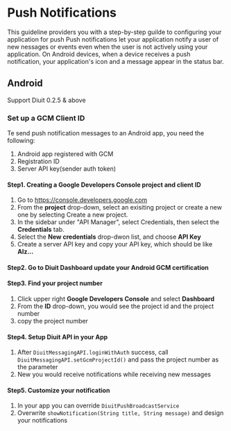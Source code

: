 # Push Notifications
This guideline providers you with a step-by-step guilde to configuring your application for push
Push notifications let your application notify a user of new nessages or events even when the user is not actively using your application. On Android devices, when a device receives a push notification, your application's icon and a message appear in the status bar.

## Android  
Support Diuit 0.2.5 & above

### Set up a GCM Client ID
Te send push notification messages to an Android app, you need the following:
1. Android app registered with GCM
2. Registration ID
3. Server API key(sender auth token)  

#### Step1. Creating a Google Developers Console project and client ID
1. Go to https://console.developers.google.com
2. From the **project** drop-down, select an exisiting project or create a new one by selecting Create a new project.
3. In the sidebar under "API Manager", select Credentials, then select the **Credentials** tab.
4. Select the **New credentials** drop-dwon list, and choose **API Key**
5. Create a server API key and copy your API key, which should be like **AIz...**

#### Step2. Go to Diuit Dashboard update your Android GCM certification

#### Step3. Find your project number
1. Click upper right **Google Developers Console** and select **Dashboard**
2. From the **ID** drop-down, you would see the project id  and the project number
3. copy the project number

#### Step4. Setup Diuit API in your App
1. After `DiuitMessagingAPI.loginWithAuth` success, call `DiuitMessagingAPI.setGcmProjectId()` and pass the project number as the parameter
2. New you would receive notifications while receiving new messages

#### Step5. Customize your notification
1. In your app you can override `DiuitPushBroadcastService`
2. Overwrite `showNotification(String title, String message)` and design your notifications
